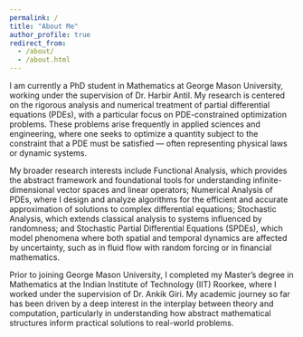 ```yaml
---
permalink: /
title: "About Me"
author_profile: true
redirect_from: 
  - /about/
  - /about.html
---
```


I am currently a PhD student in Mathematics at George Mason University, working under the supervision of Dr. Harbir Antil. My research is centered on the rigorous analysis and numerical treatment of partial differential equations (PDEs), with a particular focus on PDE-constrained optimization problems. These problems arise frequently in applied sciences and engineering, where one seeks to optimize a quantity subject to the constraint that a PDE must be satisfied — often representing physical laws or dynamic systems.

My broader research interests include Functional Analysis, which provides the abstract framework and foundational tools for understanding infinite-dimensional vector spaces and linear operators; Numerical Analysis of PDEs, where I design and analyze algorithms for the efficient and accurate approximation of solutions to complex differential equations; Stochastic Analysis, which extends classical analysis to systems influenced by randomness; and Stochastic Partial Differential Equations (SPDEs), which model phenomena where both spatial and temporal dynamics are affected by uncertainty, such as in fluid flow with random forcing or in financial mathematics.

Prior to joining George Mason University, I completed my Master’s degree in Mathematics at the Indian Institute of Technology (IIT) Roorkee, where I worked under the supervision of Dr. Ankik Giri. My academic journey so far has been driven by a deep interest in the interplay between theory and computation, particularly in understanding how abstract mathematical structures inform practical solutions to real-world problems.